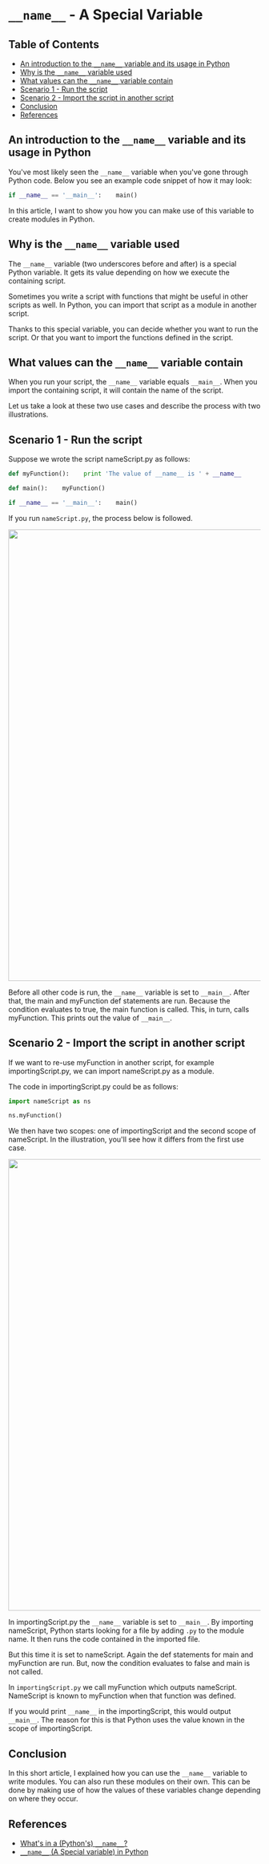 # `__name__` - A Special Variable

## Table of Contents

<!-- START doctoc generated TOC please keep comment here to allow auto update -->
<!-- DON'T EDIT THIS SECTION, INSTEAD RE-RUN doctoc TO UPDATE -->

- [An introduction to the `__name__` variable and its usage in Python](#an-introduction-to-the-__name__-variable-and-its-usage-in-python)
- [Why is the `__name__` variable used](#why-is-the-__name__-variable-used)
- [What values can the `__name__` variable contain](#what-values-can-the-__name__-variable-contain)
- [Scenario 1 - Run the script](#scenario-1---run-the-script)
- [Scenario 2 - Import the script in another script](#scenario-2---import-the-script-in-another-script)
- [Conclusion](#conclusion)
- [References](#references)

<!-- END doctoc generated TOC please keep comment here to allow auto update -->

## An introduction to the `__name__` variable and its usage in Python

You've most likely seen the `__name__` variable
when you've gone through Python code.
Below you see an example code snippet of how it may look:

```python
if __name__ == '__main__':    main()
```

In this article,
I want to show you how you can make use of this variable to create modules in Python.

## Why is the `__name__` variable used

The `__name__` variable (two underscores before and after) is a special Python variable.
It gets its value depending on how we execute the containing script.

Sometimes you write a script with functions that might be useful in other scripts as well.
In Python, you can import that script as a module in another script.

Thanks to this special variable,
you can decide whether you want to run the script.
Or that you want to import the functions defined in the script.

## What values can the `__name__` variable contain

When you run your script,
the `__name__` variable equals `__main__`.
When you import the containing script, it will contain the name of the script.

Let us take a look at these two use cases and describe the process with two illustrations.

## Scenario 1 - Run the script

Suppose we wrote the script nameScript.py as follows:

```python
def myFunction():    print 'The value of __name__ is ' + __name__
```

```python
def main():    myFunction()
```

```python
if __name__ == '__main__':    main()
```

If you run `nameScript.py`, the process below is followed.

<div align="center">
<img src="https://cdn-media-1.freecodecamp.org/images/PljpjxnM1OMMW7IkexNxVfwrKhP0RH-isapH" width="900">
</div>

Before all other code is run,
the `__name__` variable is set to `__main__`.
After that, the main and myFunction def statements are run.
Because the condition evaluates to true, the main function is called.
This, in turn, calls myFunction. This prints out the value of `__main__`.

## Scenario 2 - Import the script in another script

If we want to re-use myFunction in another script,
for example importingScript.py, we can import nameScript.py as a module.

The code in importingScript.py could be as follows:

```python
import nameScript as ns
```

```python
ns.myFunction()
```

We then have two scopes: one of importingScript and the second scope of nameScript.
In the illustration,
you'll see how it differs from the first use case.

<div align="center">
<img src="https://cdn-media-1.freecodecamp.org/images/k9OxzvJAP-s5qeZg88jUCOCVy1syrQu4oKds" width="900">
</div>

In importingScript.py the `__name__` variable is set to `__main__`.
By importing nameScript, Python starts looking for a file by adding `.py` to the module name.
It then runs the code contained in the imported file.

But this time it is set to nameScript.
Again the def statements for main and myFunction are run.
But, now the condition evaluates to false and main is not called.

In `importingScript.py` we call myFunction which outputs nameScript.
NameScript is known to myFunction when that function was defined.

If you would print `__name__` in the importingScript,
this would output `__main__`.
The reason for this is that Python uses the value known in the scope of importingScript.

## Conclusion

In this short article,
I explained how you can use the `__name__` variable to write modules.
You can also run these modules on their own.
This can be done by making use of how the values of these variables change
depending on where they occur.

## References

- [What's in a (Python's) `__name__`?](https://www.freecodecamp.org/news/whats-in-a-python-s-name-506262fe61e8)
- [`__name__` (A Special variable) in Python](https://www.tutorialspoint.com/name-a-special-variable-in-python)
